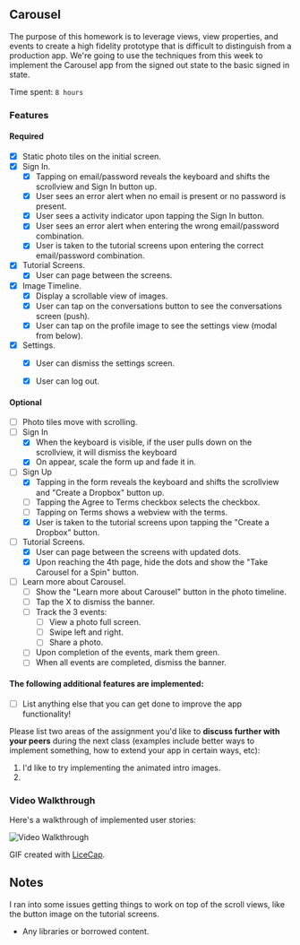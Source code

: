 ## Carousel

The purpose of this homework is to leverage views, view properties, and events to create a high fidelity prototype that is difficult to distinguish from a production app. We're going to use the techniques from this week to implement the Carousel app from the signed out state to the basic signed in state.

Time spent: `8 hours`

### Features

#### Required

- [x] Static photo tiles on the initial screen.
- [x] Sign In.
  - [x] Tapping on email/password reveals the keyboard and shifts the scrollview and Sign In button up.
  - [x] User sees an error alert when no email is present or no password is present.
  - [x] User sees a activity indicator upon tapping the Sign In button.
  - [x] User sees an error alert when entering the wrong email/password combination.
  - [x] User is taken to the tutorial screens upon entering the correct email/password combination.
- [x] Tutorial Screens.
  - [x] User can page between the screens.
- [x] Image Timeline.
  - [x] Display a scrollable view of images.
  - [x] User can tap on the conversations button to see the conversations screen (push).
  - [x] User can tap on the profile image to see the settings view (modal from below).
- [x] Settings.
  - [x] User can dismiss the settings screen.
  - [x] User can log out.



#### Optional

- [ ] Photo tiles move with scrolling.
- [ ] Sign In
  - [x] When the keyboard is visible, if the user pulls down on the scrollview, it will dismiss the keyboard
  - [x] On appear, scale the form up and fade it in.
- [ ] Sign Up
  - [x] Tapping in the form reveals the keyboard and shifts the scrollview and "Create a Dropbox" button up.
  - [ ] Tapping the Agree to Terms checkbox selects the checkbox.
  - [ ] Tapping on Terms shows a webview with the terms.
  - [x] User is taken to the tutorial screens upon tapping the "Create a Dropbox" button.
- [ ] Tutorial Screens.
  - [x] User can page between the screens with updated dots.
  - [x] Upon reaching the 4th page, hide the dots and show the "Take Carousel for a Spin" button.
- [ ] Learn more about Carousel.
  - [ ] Show the "Learn more about Carousel" button in the photo timeline.
  - [ ] Tap the X to dismiss the banner.
  - [ ] Track the 3 events:
    - [ ] View a photo full screen.
    - [ ] Swipe left and right.
    - [ ] Share a photo.
  - [ ] Upon completion of the events, mark them green.
  - [ ] When all events are completed, dismiss the banner.

#### The following **additional** features are implemented:

- [ ] List anything else that you can get done to improve the app functionality!

Please list two areas of the assignment you'd like to **discuss further with your peers** during the next class (examples include better ways to implement something, how to extend your app in certain ways, etc):

1. I'd like to try implementing the animated intro images.
2. 

### Video Walkthrough 

Here's a walkthrough of implemented user stories:

<img src='http://i.imgur.com/link/to/your/gif/file.gif' title='Video Walkthrough' width='' alt='Video Walkthrough' />

GIF created with [LiceCap](http://www.cockos.com/licecap/).

## Notes

I ran into some issues getting things to work on top of the scroll views, like the button image on the tutorial screens. 

* Any libraries or borrowed content.

